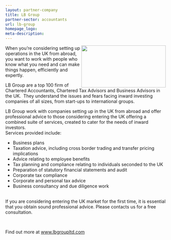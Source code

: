 ```yaml
---
layout: partner-company
title: LB Group
partner-sector: accountants
url: lb-group
homepage_logo:
meta-description:
---
```

<p><img alt="" src="//clarity-strategies.github.io/ie-uploads/uploads/partners/LBGroup_265w.png" style="float:right; height:132px; width:265px" />When you&rsquo;re considering setting up operations in the UK from abroad, you want to work with people who know what you need and can make things happen, efficiently and expertly.</p><p>LB Group are a top 100 firm of Chartered Accountants, Chartered Tax Advisors and Business Advisors in the UK.&nbsp; They understand the issues and fears facing inward investing companies of all sizes, from start-ups to international groups.</p><p>LB Group work with companies setting up in the UK from abroad and offer professional advice to those considering entering the UK offering a combined suite of services, created to cater for the needs of inward investors.<br />Services provided include:</p><ul><li>Business plans</li><li>Taxation advice, including cross border trading and transfer pricing implications</li><li>Advice relating to employee benefits</li><li>Tax planning and compliance relating to individuals seconded to the UK</li><li>Preparation of statutory financial statements and audit</li><li>Corporate tax compliance</li><li>Corporate and personal tax advice</li><li>Business consultancy and due diligence work</li></ul><p><br />If you are considering entering the UK market for the first time, it is essential that you obtain sound professional advice. Please contacts us for a free consultation.</p><p>&nbsp;</p><p>Find out more at <a href="http://www.lbgroupltd.com" target="_blank">www.lbgroupltd.com</a></p>